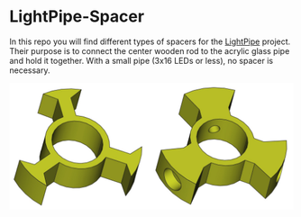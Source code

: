 # LightPipe-Spacer

In this repo you will find different types of spacers for the [LightPipe](https://github.com/HansAchterbahn/LightPipe) project. Their purpose is to connect the center wooden rod to the acrylic glass pipe and hold it together. With a small pipe (3x16 LEDs or less), no spacer is necessary.

![LightPipe Spacer](doc/LightPipe-Spacer.png)

